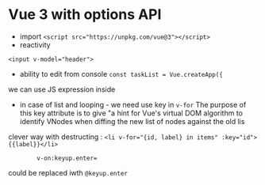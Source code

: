 # Vue 3 with options API
- import 
```<script src="https://unpkg.com/vue@3"></script>```
- reactivity 
```<h1>{{header}}</h1>
<input v-model="header">
```

- ability to edit from console 
```const taskList = Vue.createApp({```

we can use JS expression inside 

- in case of list and looping - we need use key in `v-for`
The purpose of this key attribute is to give "a hint for Vue's virtual DOM algorithm to identify VNodes when diffing the new list of nodes against the old lis

clever way with destructing :
```<li v-for="{id, label} in items" :key="id"> {{label}}</li>```

```  <input 
        v-on:keyup.enter=
```        
could be replaced iwth
`@keyup.enter`
